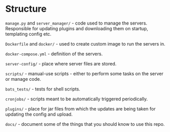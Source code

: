 # Structure

`manage.py` and `server_manager/` - code used to manage the servers.
Responsible for updating plugins and downloading them on startup, templating config etc.

`Dockerfile` and `docker/` - used to create custom image to run the servers in.

`docker-compose.yml` - definition of the servers.

`server-config/` - place where server files are stored.

`scripts/` - manual-use scripts - either to perform some tasks on the server or manage code.

`bats_tests/` - tests for shell scripts.

`cronjobs/` - scripts meant to be automatically triggered periodically.

`plugins/` - place for jar files from which the updates are being taken for updating the config and upload.

`docs/` - document some of the things that you should know to use this repo.
